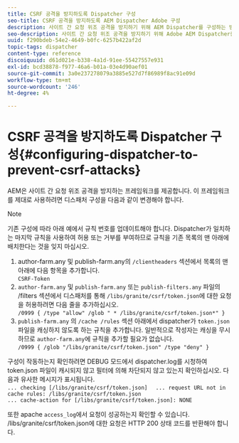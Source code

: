 ```yaml
---
title: CSRF 공격을 방지하도록 Dispatcher 구성
seo-title: CSRF 공격을 방지하도록 AEM Dispatcher Adobe 구성
description: 사이트 간 요청 위조 공격을 방지하기 위해 AEM Dispatcher를 구성하는 방법을 알아봅니다.
seo-description: 사이트 간 요청 위조 공격을 방지하기 위해 Adobe AEM Dispatcher를 구성하는 방법을 알아봅니다.
uuid: f290bdeb-54e2-4649-b0fc-6257b422af2d
topic-tags: dispatcher
content-type: reference
discoiquuid: d61d021e-b338-4a1d-91ee-55427557e931
exl-id: bcd38878-f977-46a6-b01a-03e4d90aef01
source-git-commit: 3a0e237278079a3885e527d7f86989f8ac91e09d
workflow-type: tm+mt
source-wordcount: '246'
ht-degree: 4%

---
```


# CSRF 공격을 방지하도록 Dispatcher 구성{#configuring-dispatcher-to-prevent-csrf-attacks}

AEM은 사이트 간 요청 위조 공격을 방지하는 프레임워크를 제공합니다. 이 프레임워크를 제대로 사용하려면 디스패처 구성을 다음과 같이 변경해야 합니다.

>[!NOTE]
>
>기존 구성에 따라 아래 예에서 규칙 번호를 업데이트해야 합니다. Dispatcher가 일치하는 마지막 규칙을 사용하여 허용 또는 거부를 부여하므로 규칙을 기존 목록의 맨 아래에 배치한다는 것을 잊지 마십시오.

1. author-farm.any 및 publish-farm.any의 `/clientheaders` 섹션에서 목록의 맨 아래에 다음 항목을 추가합니다.\
   `CSRF-Token`
1. `author-farm.any` 및 `publish-farm.any` 또는 `publish-filters.any` 파일의 /filters 섹션에서 디스패처를 통해 `/libs/granite/csrf/token.json`에 대한 요청을 허용하려면 다음 줄을 추가하십시오.\
   `/0999 { /type "allow" /glob " * /libs/granite/csrf/token.json*" }`
1. `publish-farm.any` 의 `/cache /rules` 섹션 아래에서 dispatcher가 `token.json` 파일을 캐싱하지 않도록 하는 규칙을 추가합니다. 일반적으로 작성자는 캐싱을 무시하므로 `author-farm.any`에 규칙을 추가할 필요가 없습니다.\
   `/0999 { /glob "/libs/granite/csrf/token.json" /type "deny" }`

구성이 작동하는지 확인하려면 DEBUG 모드에서 dispatcher.log를 시청하여 token.json 파일이 캐시되지 않고 필터에 의해 차단되지 않고 있는지 확인하십시오. 다음과 유사한 메시지가 표시됩니다.\
`... checking [/libs/granite/csrf/token.json]  `
`... request URL not in cache rules: /libs/granite/csrf/token.json`\
`... cache-action for [/libs/granite/csrf/token.json]: NONE`

또한 apache `access_log`에서 요청이 성공하는지 확인할 수 있습니다. /libs/granite/csrf/token.json에 대한 요청은 HTTP 200 상태 코드를 반환해야 합니다.
